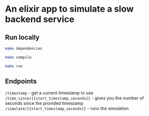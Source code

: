 # An elixir app to simulate a slow backend service

## Run locally

```sh
make dependencies

make compile

make run
```

## Endpoints
`/timestamp` - get a current timestamp to use
`/time_since/{{start_timestamp_seconds}}` - gives you the number of seconds since the provided timestamp
`/simulate/{{start_timestamp_seconds}}` - runs the simulation 
